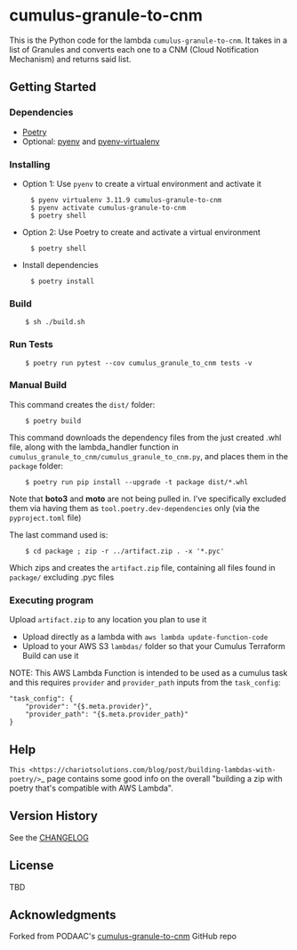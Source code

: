 # cumulus-granule-to-cnm

This is the Python code for the lambda `cumulus-granule-to-cnm`. It takes in a list of Granules and converts each one to a CNM (Cloud Notification Mechanism) and returns said list.

## Getting Started

### Dependencies

* [Poetry](https://python-poetry.org/docs/#installing-with-the-official-installer)
* Optional: [pyenv](https://github.com/pyenv/pyenv) and [pyenv-virtualenv](https://github.com/pyenv/pyenv-virtualenv)

### Installing

* Option 1: Use `pyenv` to create a virtual environment and activate it

        $ pyenv virtualenv 3.11.9 cumulus-granule-to-cnm
        $ pyenv activate cumulus-granule-to-cnm
        $ poetry shell

* Option 2: Use Poetry to create and activate a virtual environment

        $ poetry shell

* Install dependencies

        $ poetry install

### Build

        $ sh ./build.sh

### Run Tests

        $ poetry run pytest --cov cumulus_granule_to_cnm tests -v

### Manual Build

This command creates the `dist/` folder:

        $ poetry build

This command downloads the dependency files from the just created .whl file, along with the lambda_handler function in `cumulus_granule_to_cnm/cumulus_granule_to_cnm.py`, and places them in the `package` folder:

        $ poetry run pip install --upgrade -t package dist/*.whl

Note that **boto3** and **moto** are not being pulled in. I've specifically excluded them via having them as `tool.poetry.dev-dependencies` only (via the `pyproject.toml` file)

The last command used is:

        $ cd package ; zip -r ../artifact.zip . -x '*.pyc'

Which zips and creates the `artifact.zip` file, containing all files found in `package/` excluding .pyc files


### Executing program

Upload `artifact.zip` to any location you plan to use it

* Upload directly as a lambda with `aws lambda update-function-code`
* Upload to your AWS S3 `lambdas/` folder so that your Cumulus Terraform Build can use it

NOTE: This AWS Lambda Function is intended to be used as a cumulus task and this requires `provider` and `provider_path` inputs from the `task_config`:

    "task_config": {
        "provider": "{$.meta.provider}",
        "provider_path": "{$.meta.provider_path}"
    }

## Help

`This <https://chariotsolutions.com/blog/post/building-lambdas-with-poetry/>`_ page contains some good info on the overall "building a zip with poetry that's compatible with AWS Lambda".

## Version History

See the [CHANGELOG](CHANGELOG.md)

## License

TBD

## Acknowledgments

Forked from PODAAC's [cumulus-granule-to-cnm](https://github.com/podaac/cumulus-granule-to-cnm) GitHub repo
